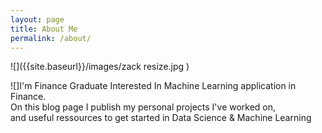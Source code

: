 ```yaml
---
layout: page
title: About Me
permalink: /about/
---
```

![]({{site.baseurl}}/images/zack resize.jpg )  

![]I'm Finance Graduate Interested In Machine Learning application in Finance.  
On this blog page I publish my personal projects I've worked on,  
and useful ressources to get started in Data Science & Machine Learning
